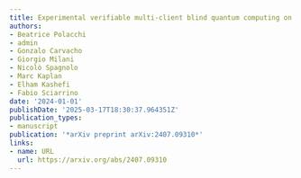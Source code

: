 ```yaml
---
title: Experimental verifiable multi-client blind quantum computing on a Qline architecture
authors:
- Beatrice Polacchi
- admin
- Gonzalo Carvacho
- Giorgio Milani
- Nicolò Spagnolo
- Marc Kaplan
- Elham Kashefi
- Fabio Sciarrino
date: '2024-01-01'
publishDate: '2025-03-17T18:30:37.964351Z'
publication_types:
- manuscript
publication: '*arXiv preprint arXiv:2407.09310*'
links:
- name: URL
  url: https://arxiv.org/abs/2407.09310
---
```

